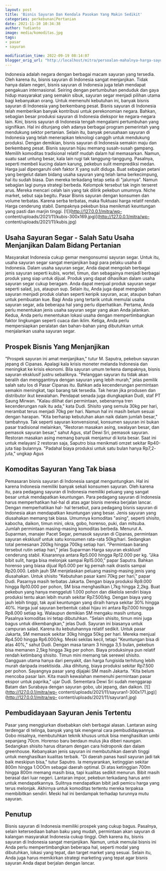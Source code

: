 ```yaml
---
layout: post
title: 'Bisnis Sayuran Dan Kendala Pasokan Yang Makin Sedikit'
categories: perkebunan|Pertanian
date: 2021-11-10 10:34:38
author: Yudianto
image: media/komoditas.jpg
tags:
- pasar
- sayuran

modification_time: 2022-09-19 08:14:07
blogger_orig_url: "http://localhost/mitra/persoalan-mahalnya-harga-sayuran-dan.html"
---
```


Indonesia adalah negara dengan berbagai macam sayuran yang tersedia. Oleh
karena itu, bisnis sayuran di Indonesia sangat menjanjikan. Tidak hanya dalam
negeri, bisnis sayuran di Indonesia juga telah mendapat pengakuan
internasional. Seiring dengan pertumbuhan penduduk dan gaya hidup masyarakat
yang semakin sibuk, sayuran segar menjadi pilihan utama bagi kebanyakan orang.
Untuk memenuhi kebutuhan ini, banyak bisnis sayuran di Indonesia yang
berkembang pesat. Bisnis sayuran di Indonesia telah memberikan banyak
kontribusi untuk perekonomian negara. Bahkan, sebagian besar produksi sayuran
di Indonesia diekspor ke negara-negara lain. Kini, bisnis sayuran di Indonesia
tengah mengalami pertumbuhan yang signifikan. Hal ini ditunjang oleh adanya
berbagai program pemerintah yang mendukung sektor pertanian. Selain itu,
banyak perusahaan sayuran di Indonesia yang telah menerapkan teknologi canggih
untuk mendukung produksi. Dengan demikian, bisnis sayuran di Indonesia semakin
maju dan berkembang pesat. Bisnis sayuran hijau memang susah-susah gampang.
Memilih komoditas tradisional relatif mudah dalam hal memasarkan. Namun, suatu
saat untung besar, kala lain rugi tak tanggung-tanggung. Pasalnya, seperti
membeli kucing dalam karung, pekebun sulit memprediksi medan. Harga jual
dipengaruhi oleh faktor X yang sulit diduga. Buat sebagian petani yang
bergelut dalam bidang usaha sayuran yang telah lama berkecimpung, hal itu
sudah biasa. Dan mereka terkadang tetap setia di "jalurnya". Namun sebagian
lagi punya strategi berbeda. Kelompok tersebut tak ingin terseret arus. Mereka
mencari celah lain yang tak dilirik pekebun umumnya. Niche market, sebut saja
begitu. Pasar Bisnis sayuran dengan konsumen dan volume terbatas. Karena serba
terbatas, maka fluktuasi harga relatif rendah. Harga cenderung stabil.
Dampaknya pekebun bisa menikmati keuntungan yang pasti dan marjin tinggi.
[![](http://127.0.0.1/mitra/wp-
content/uploads/2021/11/kubis-300x169.jpg)](http://127.0.0.1/mitra/wp-
content/uploads/2021/11/kubis.jpg)

## Usaha Sayuran Segar - Salah Satu Usaha Menjanjikan Dalam Bidang Pertanian

Masyarakat Indonesia cukup gemar mengonsumsi sayuran segar. Untuk itu, usaha
sayuran segar sangat menjanjikan bagi para pelaku usaha di Indonesia. Dalam
usaha sayuran segar, Anda dapat mengolah berbagai jenis sayuran seperti kubis,
wortel, timun, dan sebagainya menjadi berbagai produk yang siap untuk dijual.
Produk yang dapat dihasilkan dalam usaha sayuran segar cukup beragam. Anda
dapat menjual produk sayuran segar seperti salad, jus, ataupun sup. Selain
itu, Anda juga dapat mengolah sayuran menjadi produk olahan seperti keripik
sayuran, acar, ataupun bahan untuk pembuatan kue. Bagi Anda yang tertarik
untuk memulai usaha sayuran segar, ada beberapa hal yang perlu diperhatikan.
Pertama, Anda perlu menentukan jenis usaha sayuran segar yang akan Anda
jalankan. Kedua, Anda perlu menentukan lokasi usaha dengan mempertimbangkan
faktor lingkungan seperti cuaca dan iklim. Ketiga, Anda perlu mempersiapkan
peralatan dan bahan-bahan yang dibutuhkan untuk menjalankan usaha sayuran
segar.

## Prospek Bisnis Yang Menjanjikan

"Prospek sayuran ini amat menjanjikan," tutur M. Saputra, pekebun sayuran
jepang di Cipanas. Apalagi kala krisis moneter melanda Indonesia dan meningkat
ke krisis ekonomi. Bila sayuran umum terkena dampaknya, bisnis sayuran
eksklusif justru sebaliknya. "Pelanggan sayuran itu tidak akan beralih dan
menggantinya dengan sayuran yang lebih murah," jelas pemilik salah satu los di
Pasar Cipanas itu. Bahkan ada kecenderungan permintaan semakin meningkat, tapi
barang tak tersedia. Tak heran jika produsen dan distributor ikut kewalahan.
Pendapat senada juga diungkapkan Dudi, staf PT Saung Mirwan. "Kalau dilihat
dari permintaan, sebenarnya tren kecenderungan naik itu ada," kata Dudi.
Shisito yang semula 30kg per hari, merambat terus menjadi 70kg per hari. Namun
hal ini masih belum sesuai dengan harapan. "Kita berharap kebutuhan akan naik
dalam jumlah besar," tambahnya. Tak seperti sayuran konvensional, konsumen
sayuran ini bukan pasar tradisional melainkan, "Restoran masakan asing,
swalayan besar, dan pemasok sayuran besar," sahut Agus, staf Dewi Sri, pemasok
sayuran. Restoran masakan asing memang banyak menjamur di kota besar. Saat ini
untuk melayani 2 restoran saja, Saputro bisa menikmati omzet sekitar Rp40-juta
tiap bulannya. "Padahal biaya produksi untuk satu bulan hanya Rp7,2- juta,"
ungkap Agus

## Komoditas Sayuran Yang Tak biasa

Pemasaran bisnis sayuran di Indonesia sangat menguntungkan. Hal ini karena
Indonesia memiliki banyak sekali konsumen sayuran. Oleh karena itu, para
pedagang sayuran di Indonesia memiliki peluang yang sangat besar untuk
mendapatkan keuntungan. Para pedagang sayuran di Indonesia harus memperhatikan
hal-hal di atas agar bisnis mereka berjalan lancar. Dengan memperhatikan hal-
hal tersebut, para pedagang bisnis sayuran di Indonesia akan mendapatkan
keuntungan yang besar. Jenis sayuran yang diusahakan memang tak biasa. Umumnya
komoditas "asing", seperti shisito, kabocha, daikon, timun mini, okra, gobo,
horenso, puki, dan mitsuba. Jumlah permintaan masing-masing komoditas berbeda.
Menurut A. Suparman, manajer Pacet Segar, pemasok sayuran di Cipanas,
permintaan sayuran eksklusif untuk satu konsumen rata-rata 50kg/hari.
Sedangkan total pemesanan 200kg hingga 700kg setiap hari. "Permintaan barang
tersebut rutin setiap hari," jelas Suparman Harga sayuran eksklusif cenderung
stabil. Kisarannya antara Rp5.000 hingga Rp12.000 per kg. "Jika bibit sulit,
harga bisa melonjak sampai Rp15.000," papar Saputra. Bahkan horenso yang biasa
dijual Rp5.000 per kg pernah naik drastis sampai Rp20.000. Lebih jauh SM
menjelaskan peluang masing-masing jenis yang diusahakan. Untuk shisito
"Kebutuhan pasar kami 70kg per hari," papar Dudi. Pasarnya masih terbatas
Jakarta. Dengan biaya produksi Rp9.000 hingga Rp10.000 per pohon, SM bisa
menghasilkan l,7kg hingga 2,2kg. Buat pekebun yang hanya menggeluti 1.000
pohon dan dikelola sendiri biaya produksi tentu akan lebih murah sekitar
Rp7.500/kg. Dengan biaya yang jauh lebih tinggi, tak ayal keuntungan yang
diraih hanya sekitar 30% hingga 40%. Harga jual sayuran berbentuk cabai hijau
ini antara Rp7.000 hingga Rp8.000 setiap kg. Walaupun demikian SM mengaku
masih untung. Pasalnya komoditas ini tetap dibutuhkan. "Selain shisito, timun
mini juga bagus untuk dikembangkan," jelas Dudi. Sayuran ini biasanya untuk
campuran salad. Karena itu kebutuhannya relatif sedikit. Untuk pasar Jakarta,
SM memasok sekitar 30kg hingga 50kg per hari. Mereka menjual Rp4.500 hingga
Rp6.000/kg. Meski sekilas kecil, tetapi "Keuntungan bisa di atas 40%," sahut
Dudi. Dengan masa tanam 3 hingga 3,5 bulan, pekebun bisa memanen 2,5kg hingga
3kg per pohon. Biaya produksinya pun relatif rendah ketimbang shisito. Timun
mini memang tak serewel shisito. Gangguan utama hanya dari penyakit, dan harga
fungisida terhitung lebih murah daripada insektisida. Jika dihitung, biaya
produksi sekitar Rp7.500 per pohon. Sayangnya pasar yang dijajaki SM masih
Jakarta. "Kita belum mencoba pasar lain. Kita masih kewalahan memenuhi
permintaan pasar ekspor untuk paprika," ujar Dudi. Sementara Dewi Sri sudah
menggarap Batam dan Surabaya dengan sayuran gobo, ubi jepang, dan daikon.
[![](http://127.0.0.1/mitra/wp-
content/uploads/2021/11/sayuran1-300x171.jpg)](http://127.0.0.1/mitra/wp-
content/uploads/2021/11/sayuran1.jpg)

## Pembudidayaan Sayuran Jenis Tertentu

Pasar yang menggiurkan disebabkan oleh berbagai alasan. Lantaran asing
terdengar di telinga, banyak yang tak mengenal cara pembudidayaannya. Gobo
misalnya, membutuhkan teknik khusus untuk bisa menghasilkan umbi sepanjang
70cm. Horenso baru berdaun mulus jika diberi naungan. Sedangkan shisito harus
ditanam dengan cara hidroponik dan dalam greenhouse. Kebanyakan jenis sayuran
ini membutuhkan daerah tinggi untuk menghasilkan kualitas terbaik. "Di daerah
panas hasil sayuran jadi tak baik meskipun bisa," tutur Saputro. Ia
menyarankan, ketinggian sekitar 800m hingga 1.OOOm sebagai daerah optimal. Di
atas ketinggian 700m hingga 800m memang masih bisa, tapi kualitas sedikit
menurun. Bibit masih berasal dari luar negeri. Lantaran impor, pekebun
terkadang harus antri untuk mendapatkannya. Sulitnya mendapatkan bibit jadi
pemicu harga yang terus melonjak. Akhirnya untuk komoditas tertentu mereka
terpaksa membibitkan sendiri. Meski hal ini berdampak terhadap turunnya mutu
sayuran.

## Penutup

Bisnis sayuran di Indonesia memiliki prospek yang cukup bagus. Pasalnya,
selain ketersediaan bahan baku yang mudah, permintaan akan sayuran di kalangan
masyarakat Indonesia cukup tinggi. Oleh karena itu, bisnis sayuran di
Indonesia sangat menjanjikan. Namun, untuk memulai bisnis ini Anda perlu
mempertimbangkan beberapa hal, seperti modal yang dibutuhkan, lokasi yang
tepat, dan target market yang sesuai. Selain itu, Anda juga harus memikirkan
strategi marketing yang tepat agar bisnis sayuran Anda dapat berjalan dengan
lancar.


